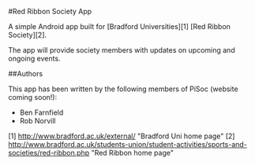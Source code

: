 #Red Ribbon Society App

A simple Android app built for [Bradford Universities][1] [Red Ribbon Society][2].

The app will provide society members with updates on upcoming and ongoing events.

##Authors

This app has been written by the following members of PiSoc (website coming soon!):

* Ben Farnfield
* Rob Norvill

[1] http://www.bradford.ac.uk/external/ "Bradford Uni home page"
[2] http://www.bradford.ac.uk/students-union/student-activities/sports-and-societies/red-ribbon.php "Red Ribbon home page"

